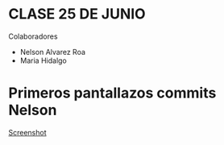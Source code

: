 # CLASE 25 DE JUNIO

Colaboradores

* Nelson Alvarez Roa
* Maria Hidalgo

# Primeros pantallazos commits Nelson

[Screenshot](https://github.com/fehiora/clase25dejunio/blob/Nel4/imgnelson/sscommits.PNG)
